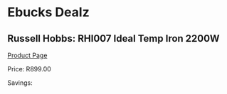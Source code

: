 
# Ebucks Dealz
## Russell Hobbs: RHI007 Ideal Temp Iron 2200W
[Product Page](https://www.ebucks.com/web/shop/productSelected.do?prodId=369199923&catId=704981826)

Price: R899.00

Savings: 


	